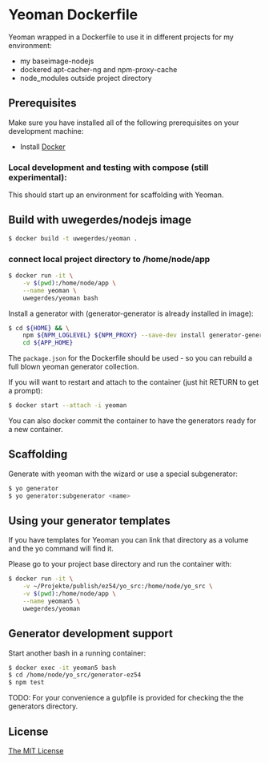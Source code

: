 # Yeoman Dockerfile

Yeoman wrapped in a Dockerfile to use it in different projects for my environment:

* my baseimage-nodejs
* dockered apt-cacher-ng and npm-proxy-cache
* node_modules outside project directory

## Prerequisites

Make sure you have installed all of the following prerequisites on your development machine:

* Install [Docker](https://docs.docker.com/installation/#installation)

### Local development and testing with compose (still experimental):

This should start up an environment for scaffolding with Yeoman.

## Build with uwegerdes/nodejs image

```bash
$ docker build -t uwegerdes/yeoman .
```

### connect local project directory to /home/node/app

```bash
$ docker run -it \
	-v $(pwd):/home/node/app \
	--name yeoman \
	uwegerdes/yeoman bash
```

Install a generator with (generator-generator is already installed in image):

```bash
$ cd ${HOME} && \
	npm ${NPM_LOGLEVEL} ${NPM_PROXY} --save-dev install generator-generator && \
	cd ${APP_HOME}
```

The `package.json` for the Dockerfile should be used - so you can rebuild a full blown yeoman generator collection.

If you will want to restart and attach to the container (just hit RETURN to get a prompt):

```bash
$ docker start --attach -i yeoman
```

You can also docker commit the container to have the generators ready for a new container.

## Scaffolding

Generate with yeoman with the wizard or use a special subgenerator:

```bash
$ yo generator
$ yo generator:subgenerator <name>
```

## Using your generator templates

If you have templates for Yeoman you can link that directory as a volume and the yo command will find it.

Please go to your project base directory and run the container with:

```bash
$ docker run -it \
	-v ~/Projekte/publish/ez54/yo_src:/home/node/yo_src \
	-v $(pwd):/home/node/app \
	--name yeoman5 \
	uwegerdes/yeoman
```

## Generator development support

Start another bash in a running container:

```bash
$ docker exec -it yeoman5 bash
$ cd /home/node/yo_src/generator-ez54
$ npm test
```

TODO: For your convenience a gulpfile is provided for checking the the generators directory.

## License

[The MIT License](LICENSE.md)
